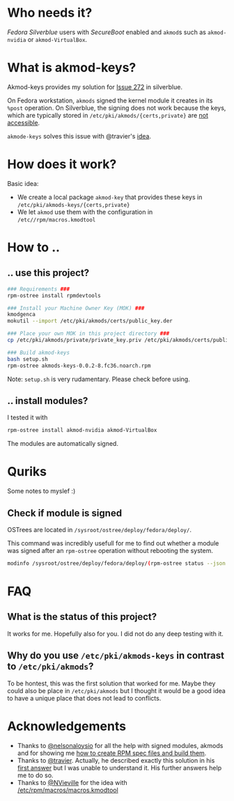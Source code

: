 # Who needs it?

*Fedora Silverblue* users with *SecureBoot* enabled and `akmod`s such as `akmod-nvidia` or `akmod-VirtualBox`.

# What is akmod-keys?

Akmod-keys provides my solution for [Issue 272](https://github.com/fedora-silverblue/issue-tracker/issues/272) in silverblue.

On Fedora workstation, `akmods` signed the kernel module it creates in its `%post` operation.
On Silverblue, the signing does not work because the keys, which are typically stored in `/etc/pki/akmods/{certs,private}` are [not accessible](https://github.com/fedora-silverblue/issue-tracker/issues/272#issuecomment-1161463356).

`akmode-keys` solves this issue with @travier's [idea](https://github.com/fedora-silverblue/issue-tracker/issues/272#issuecomment-1143474213).

# How does it work?

Basic idea:

- We create a local package `akmod-key` that provides these keys in `/etc/pki/akmods-keys/{certs,private}`
- We let `akmod` use them with the configuration in `/etc//rpm/macros.kmodtool`

# How to ..

## .. use this project?

```sh
### Requirements ###
rpm-ostree install rpmdevtools

### Install your Machine Owner Key (MOK) ###
kmodgenca
mokutil --import /etc/pki/akmods/certs/public_key.der

### Place your own MOK in this project directory ###
cp /etc/pki/akmods/private/private_key.priv /etc/pki/akmods/certs/public_key.der . 

### Build akmod-keys
bash setup.sh
rpm-ostree akmods-keys-0.0.2-8.fc36.noarch.rpm
```
Note: `setup.sh` is very rudamentary. Please check before using.

## .. install modules?

I tested it with
```sh
rpm-ostree install akmod-nvidia akmod-VirtualBox
```
The modules are automatically signed.


# Quriks

Some notes to myslef :)

## Check if module is signed

OSTrees are located in `/sysroot/ostree/deploy/fedora/deploy/`.

This command was incredibly usefull for me to find out whether a module was signed after an `rpm-ostree` operation without rebooting the system.

```sh
modinfo /sysroot/ostree/deploy/fedora/deploy/(rpm-ostree status --json | jq ".deployments[0].checksum" | sed 's/"//g').0/usr/lib/modules/*/extra/nvidia/nvidia.ko.xz | grep signature
```

# FAQ

## What is the status of this project?

It works for me. Hopefully also for you. I did not do any deep testing with it.

## Why do you use `/etc/pki/akmods-keys` in contrast to `/etc/pki/akmods`?

To be hontest, this was the first solution that worked for me. Maybe they could also be place in `/etc/pki/akmods` but I thought it would be a good idea to have a unique place that does not lead to conflicts.

# Acknowledgements

- Thanks to [@nelsonaloysio](https://github.com/nelsonaloysio) for all the help with signed modules, akmods and for showing me [how to create RPM spec files and build them](https://github.com/nelsonaloysio/build-kmod-nvidia-signed-rpm).
- Thanks to [@travier](https://github.com/travier). Actually, he described exactly this solution in his [first answer](https://github.com/fedora-silverblue/issue-tracker/issues/272#issuecomment-1143474213) but I was unable to understand it. His further answers help me to do so.
- Thanks to [@NVieville](https://github.com/NVieville) for the idea with [/etc/rpm/macros/macros.kmodtool](https://github.com/fedora-silverblue/issue-tracker/issues/272#issuecomment-1161356618)